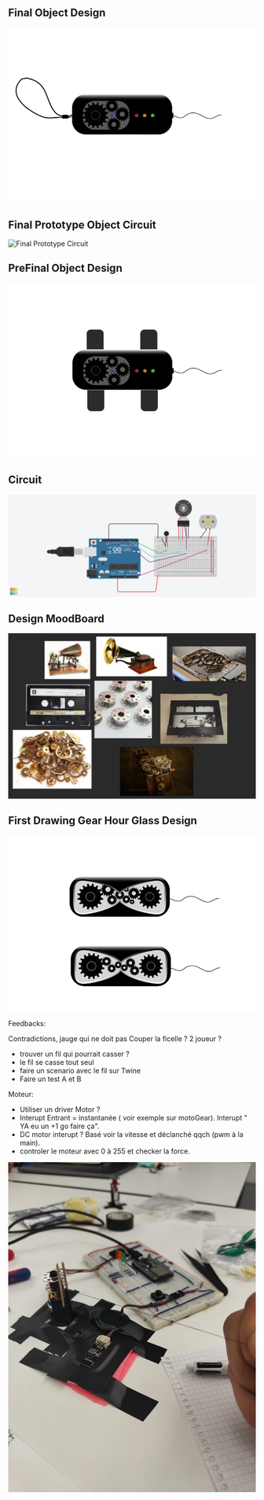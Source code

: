## Final Object Design
![Final 2D Design](img/Final-2D-Object-Design.png)

## Final Prototype Object Circuit
![Final Prototype Circuit](img/TimeRespect_FinalPrototype_BreadBoard.jpg)

## PreFinal Object Design
![preFinal 2D Design](img/PreFinal-Object-Design.png)

## Circuit
![Main Circuit](img/Object-Circuit.png)

## Design MoodBoard

![Moodboard](img/MoodBoard.png)

## First Drawing Gear Hour Glass Design

![Moodboard](img/Object-Design-GearHourGlass-Vector.png)



Feedbacks:

Contradictions, jauge qui ne doit pas
Couper la ficelle ? 
2 joueur ?

- trouver un fil qui pourrait casser ?
- le fil se casse tout seul
- faire un scenario avec le fil sur Twine
- Faire un test A et B 

Moteur:
- Utiliser un driver Motor ? 
- Interupt Entrant = instantanée ( voir exemple sur motoGear). Interupt " YA eu un +1 go faire ça".
- DC motor interupt ? Basé voir la vitesse et déclanché qqch (pwm à la main).
- controler le moteur avec 0 à 255 et checker la force.

![TestingPrototype](img/PrototypingTest.jpeg)





